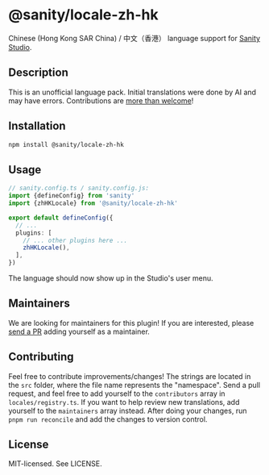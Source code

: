 # @sanity/locale-zh-hk

Chinese (Hong Kong SAR China) / 中文（香港） language support for [Sanity Studio](https://www.sanity.io/).

## Description

This is an unofficial language pack. Initial translations were done by AI and may have errors. Contributions are [more than welcome](#contributing)!

## Installation

```sh
npm install @sanity/locale-zh-hk
```

## Usage

```ts
// sanity.config.ts / sanity.config.js:
import {defineConfig} from 'sanity'
import {zhHKLocale} from '@sanity/locale-zh-hk'

export default defineConfig({
  // ...
  plugins: [
    // ... other plugins here ...
    zhHKLocale(),
  ],
})
```

The language should now show up in the Studio's user menu.

## Maintainers

We are looking for maintainers for this plugin!
If you are interested, please [send a PR](/CONTRIBUTING.md#maintaining-a-locale) adding yourself as a maintainer.

## Contributing

Feel free to contribute improvements/changes! The strings are located in the `src` folder, where the file name represents the "namespace". Send a pull request, and feel free to add yourself to the `contributors` array in `locales/registry.ts`. If you want to help review new translations, add yourself to the `maintainers` array instead. After doing your changes, run `pnpm run reconcile` and add the changes to version control.

## License

MIT-licensed. See LICENSE.
